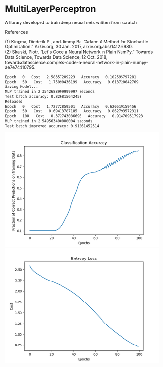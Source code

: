 # MultiLayerPerceptron
A library developed to train deep neural nets written from scratch

References

(1) Kingma, Diederik P., and Jimmy Ba. “Adam: A Method for Stochastic Optimization.” ArXiv.org, 30 Jan. 2017, arxiv.org/abs/1412.6980.<br>
(2) Skalski, Piotr. “Let's Code a Neural Network in Plain NumPy.” Towards Data Science, Towards Data Science, 12 Oct. 2018, towardsdatascience.com/lets-code-a-neural-network-in-plain-numpy-ae7e74410795.

```
Epoch   0   Cost   2.58357209223   Accuracy   0.102595797281
Epoch   50   Cost   1.75090436199   Accuracy   0.613720642769
Saving Model...
MLP trained in 2.3542688999999997 seconds
Test batch accuracy: 0.826815642458
Reloaded
Epoch   0   Cost   1.72772859501   Accuracy   0.620519159456
Epoch   50   Cost   0.69413787185   Accuracy   0.862793572311
Epoch   100   Cost   0.372743086693   Accuracy   0.914709517923
MLP trained in 2.549563400000004 seconds
Test batch improved accuracy: 0.91061452514

```


![alt text](https://github.com/D-Thatcher/MultiLayerPerceptron/blob/master/accuracy_final.png)
![alt text](https://github.com/D-Thatcher/MultiLayerPerceptron/blob/master/entropy_final.png)

